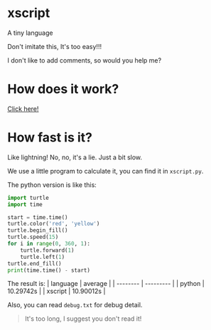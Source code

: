 # xscript
A tiny language

Don't imitate this, It's too easy!!!

I don't like to add comments, so would you help me?

# How does it work?
[Click here!](howto.md)

# How fast is it?
Like lightning! No, no, it's a lie. Just a bit slow.

We use a little program to calculate it, you can find it in ```xscript.py```.

The python version is like this:
  ```python
  import turtle
  import time
  
  start = time.time()
  turtle.color('red', 'yellow')
  turtle.begin_fill()
  turtle.speed(15)
  for i in range(0, 360, 1):
      turtle.forward(1)
      turtle.left(1)
  turtle.end_fill()
  print(time.time() - start)
  ```
The result is:
| language | average   |
| -------- | --------- |
| python   | 10.29742s |
| xscript  | 10.90012s |

Also, you can read ```debug.txt``` for debug detail.
> It's too long, I suggest you don't read it!

